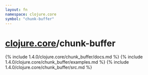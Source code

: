 ```yaml
---
layout: fn
namespace: clojure.core
symbol: "chunk-buffer"
---
```


# [clojure.core](../)/chunk-buffer

{% include 1.4.0/clojure.core/chunk_buffer/docs.md %}
{% include 1.4.0/clojure.core/chunk_buffer/examples.md %}
{% include 1.4.0/clojure.core/chunk_buffer/src.md %}


